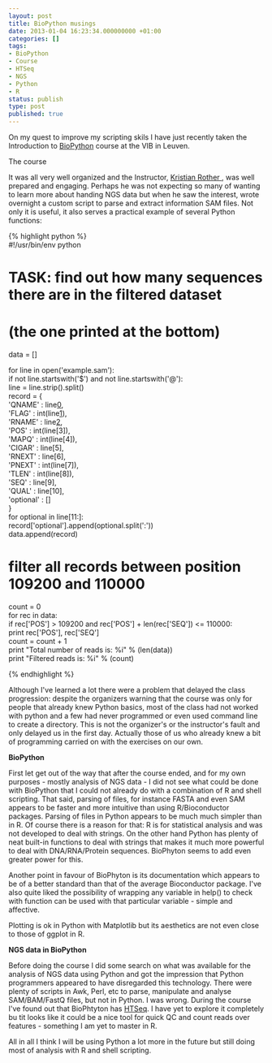 ```yaml
---
layout: post
title: BioPython musings
date: 2013-01-04 16:23:34.000000000 +01:00
categories: []
tags:
- BioPython
- Course
- HTSeq
- NGS
- Python
- R
status: publish
type: post
published: true
---
```


On my quest to improve my scripting skils I have just recently taken the Introduction to [BioPython][0] course at the VIB in Leuven.

The course

It was all very well organized and the Instructor, [Kristian Rother ][1], was well prepared and engaging. Perhaps he was not expecting so many of wanting to learn more about handing NGS data but when he saw the interest, wrote overnight a custom script to parse and extract information SAM files. Not only it is useful, it also serves a practical example of several Python functions:

{% highlight python %}  
#!/usr/bin/env python

# TASK: find out how many sequences there are in the filtered dataset  
#       (the one printed at the bottom)

data = []

for line in open('example.sam'):  
if not line.startswith('$') and not line.startswith('@'):  
line = line.strip().split()  
record = {  
'QNAME' : line[0],  
'FLAG'  : int(line[1]),  
'RNAME' : line[2],  
'POS'   : int(line[3]),  
'MAPQ'  : int(line[4]),  
'CIGAR' : line[5],  
'RNEXT' : line[6],  
'PNEXT' : int(line[7]),  
'TLEN'  : int(line[8]),  
'SEQ'   : line[9],  
'QUAL'  : line[10],  
'optional' : []  
}  
for optional in line[11:]:  
record['optional'].append(optional.split(':'))  
data.append(record)

# filter all records between position 109200 and 110000  
count = 0  
for rec in data:  
if rec['POS'] > 109200 and rec['POS'] + len(rec['SEQ']) <= 110000:  
print rec['POS'], rec['SEQ']  
count = count + 1  
print "Total number of reads is: %i" % (len(data))  
print "Filtered reads is: %i" % (count)

{% endhighlight %}

Although I've learned a lot there were a problem that delayed the class progression: despite the organizers warning that the course was only for people that already knew Python basics, most of the class had not worked with python and a few had never programmed or even used command line to create a directory. This is not the organizer's or the instructor's fault and only delayed us in the first day. Actually those of us who already knew a bit of programming carried on with the exercises on our own.

**BioPython**

First let get out of the way that after the course ended, and for my own purposes - mostly analysis of NGS data - I did not see what could be done with BioPython that I could not already do with a combination of R and shell scripting. That said, parsing of files, for instance FASTA and even SAM appears to be faster and more intuitive than using R/Bioconductor packages. Parsing of files in Python appears to be much much simpler than in R. Of course there is a reason for that: R is for statistical analysis and was not developed to deal with strings. On the other hand Python has plenty of neat built-in functions to deal with strings that makes it much more powerful to deal with DNA/RNA/Protein sequences. BioPhyton seems to add even greater power for this.

Another point in favour of BioPhyton is its documentation which appears to be of a better standard than that of the average Bioconductor package. I've also quite liked the possibility of wrapping any variable in help() to check with function can be used with that particular variable - simple and affective.

Plotting is ok in Python with Matplotlib but its aesthetics are not even close to those of ggplot in R.

**NGS data in BioPython**

Before doing the course I did some search on what was available for the analysis of NGS data using Python and got the impression that Python programmers appeared to have disregarded this technology. There were plenty of scripts in Awk, Perl, etc to parse, manipulate and analyse SAM/BAM/FastQ files, but not in Python. I was wrong. During the course I've found out that BioPhtyton has [HTSeq][2]. I have yet to explore it completely bu tit looks like it could be a nice tool for quick QC and count reads over features - something I am yet to master in R.

All in all I think I will be using Python a lot more  in the future but still doing most of analysis with R and shell scripting.

[0]: http://www.bits.vib.be/index.php/training/92-python "BioPython course"
[1]: http://academis.sites.djangoeurope.com/ "Instructor"
[2]: http://www-huber.embl.de/users/anders/HTSeq/doc/index.html "HTSeq"
